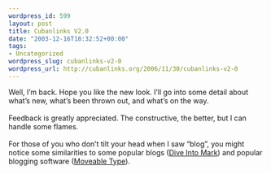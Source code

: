 ```yaml
--- 
wordpress_id: 599
layout: post
title: Cubanlinks V2.0
date: "2003-12-16T18:32:52+00:00"
tags: 
- Uncategorized
wordpress_slug: cubanlinks-v2-0
wordpress_url: http://cubanlinks.org/2006/11/30/cubanlinks-v2-0
---
```

<p>Well, I&#8217;m back.  Hope you like the new look.  I&#8217;ll go into some detail about what&#8217;s new, what&#8217;s been thrown out, and what&#8217;s on the way.<br/><br/>
Feedback is greatly appreciated.  The constructive, the better, but I can handle some flames.<br/><br/>
For those of you who don&#8217;t tilt your head when I saw &#8220;blog&#8221;, you might notice some similarities to some popular blogs (<a href="http://diveintomark.org">Dive Into Mark</a>) and popular blogging software (<a href="http://moveabletype.org">Moveable Type</a>).</p>
